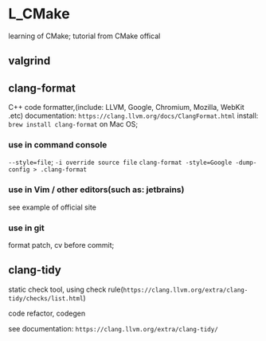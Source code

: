 # L_CMake

learning of CMake; tutorial from CMake offical


## valgrind

## clang-format

C++ code formatter,(include: LLVM, Google, Chromium, Mozilla, WebKit .etc)
documentation: `https://clang.llvm.org/docs/ClangFormat.html`
install: `brew install clang-format` on Mac OS; 

### use in command console

`--style=file`; `-i override source file`
`clang-format -style=Google -dump-config > .clang-format`

### use in Vim / other editors(such as: jetbrains)

see example of official site

### use in git

format patch, cv before commit;

## clang-tidy

static check tool, using check rule(`https://clang.llvm.org/extra/clang-tidy/checks/list.html`)

code refactor, codegen

see documentation: `https://clang.llvm.org/extra/clang-tidy/`

